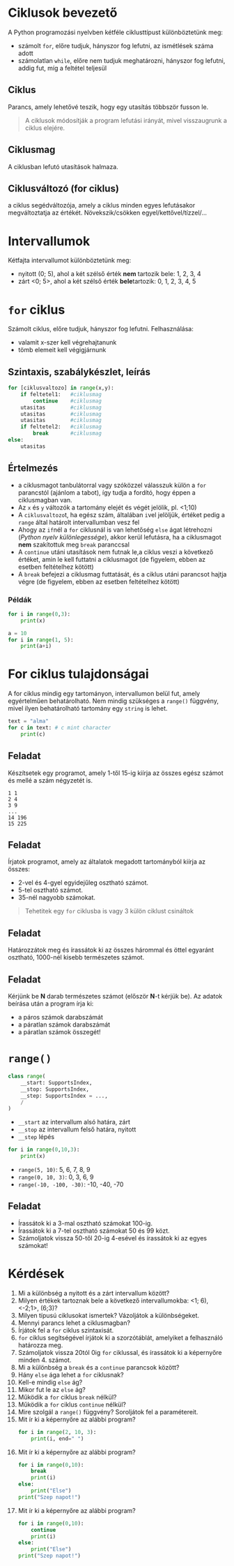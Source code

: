 # Ciklusok bevezető 
A Python programozási nyelvben kétféle ciklusttípust különböztetünk meg:
- számolt `for`, előre tudjuk, hányszor fog lefutni, az ismétlések száma adott
- számolatlan `while`, előre nem tudjuk meghatározni, hányszor fog lefutni, addig fut, míg a feltétel teljesül
## Ciklus
Parancs, amely lehetővé teszik, hogy egy utasítás többször fusson le.
> A ciklusok módosítják a program lefutási irányát, mivel visszaugrunk a ciklus elejére.
## Ciklusmag
A ciklusban lefutó utasítások halmaza.
## Ciklusváltozó (for ciklus)
a ciklus segédváltozója, amely a ciklus minden egyes lefutásakor megváltoztatja az értékét.
Növekszik/csökken egyel/kettővel/tízzel/…

# Intervallumok
Kétfajta intervallumot különböztetünk meg:
- nyitott (0; 5), ahol a két szélső érték **nem** tartozik bele: 1, 2, 3, 4
- zárt <0; 5>, ahol a két szélső érték **bele**tartozik: 0, 1, 2, 3, 4, 5

# `for` ciklus
Számolt ciklus, előre tudjuk, hányszor fog lefutni. Felhasználása:
- valamit x-szer kell végrehajtanunk
- tömb elemeit kell végigjárnunk
## Szintaxis, szabálykészlet, leírás
```py
for [ciklusvaltozo] in range(x,y):
    if feltetel1:   #ciklusmag
        continue    #ciklusmag
    utasitas        #ciklusmag
    utasitas        #ciklusmag
    utasitas        #ciklusmag
    if feltetel2:   #ciklusmag
        break       #ciklusmag
else:
    utasitas
```
## Értelmezés
- a ciklusmagot tanbulátorral vagy szóközzel válasszuk külön a `for` parancstól (ajánlom a tabot), így tudja a fordító, hogy éppen a ciklusmagban van.
- Az `x` és `y` változók a tartomány elejét és végét jelölik, pl. <1;10)
- A `ciklusvaltozo`t, ha egész szám, általában `i`vel jelöljük, értéket pedig a `range` által határolt intervallumban vesz fel
- Ahogy az `if`nél a `for` ciklusnál is van lehetőség `else` ágat létrehozni (_Python nyelv különlegessége_), akkor kerül lefutásra, ha a ciklusmagot **nem** szakítottuk meg `break` paranccsal
- A `continue` utáni utasítások nem futnak le,a ciklus veszi a következő értéket, amin le kell futtatni a ciklusmagot (de figyelem, ebben az esetben feltételhez kötött)
- A `break` befejezi a ciklusmag futtatását, és a ciklus utáni parancsot hajtja végre (de figyelem, ebben az esetben feltételhez kötött)

### Példák
```py
for i in range(0,3):
    print(x)
```
```py
a = 10
for i in range(1, 5):
    print(a+i)
```
# For ciklus tulajdonságai
A for ciklus mindig egy tartományon, intervallumon belül fut, amely egyértelműen behatárolható. Nem mindig szükséges a `range()` függvény, mivel ilyen behatárolható tartomány egy `string` is lehet.

```py
text = "alma"
for c in text: # c mint character
    print(c)
```
## Feladat
Készítsetek egy programot, amely 1-től 15-ig kiírja az összes egész számot és mellé a szám négyzetét is.
```
1 1
2 4
3 9
...
14 196
15 225
```
## Feladat
Írjatok programot, amely az általatok megadott tartományból kiírja az összes:
- 2-vel és 4-gyel egyidejűleg osztható számot.
- 5-tel osztható számot.
- 35-nél nagyobb számokat.
> Tehetitek egy `for` ciklusba is vagy 3 külön ciklust csináltok
## Feladat 
Határozzátok meg és írassátok ki az összes hárommal és öttel egyaránt osztható, 1000-nél kisebb természetes számot.
## Feladat
Kérjünk be **N** darab természetes számot (először **N**-t kérjük be). Az adatok beírása után a program írja ki:
- a páros számok darabszámát
- a páratlan számok darabszámát
- a páratlan számok összegét!

# `range()`
```py
class range(
    __start: SupportsIndex,
    __stop: SupportsIndex,
    __step: SupportsIndex = ...,
    /
)
```
- `__start` az intervallum alsó határa, zárt
- `__stop`  az intervallum felső határa, nyitott
- `__step`  lépés

```py
for i in range(0,10,3):
    print(x)
```

- `range(5, 10)`: 5, 6, 7, 8, 9
- `range(0, 10, 3)`: 0, 3, 6, 9 
- `range(-10, -100, -30)`:  -10, -40, -70

## Feladat
- Írassátok ki a 3-mal osztható számokat 100-ig.
- Írassátok ki a 7-tel osztható számokat 50 és 99 közt.
- Számoljatok vissza 50-től 20-ig 4-esével és írassátok ki az egyes számokat!

# Kérdések
1. Mi a különbség a nyitott és a zárt intervallum között? 
1. Milyen értékek tartoznak bele a következő intervallumokba: <1; 6), <-2;1>, (6;3)?
1. Milyen típusú ciklusokat ismertek? Vázoljátok a különbségeket.
1. Mennyi parancs lehet a ciklusmagban? 
1. Írjátok fel a `for` ciklus szintaxisát.
1. `for` ciklus segítségével írjátok ki a szorzótáblát, amelyiket a felhasználó határozza meg.
1. Számoljatok vissza 20tól 0ig `for` ciklussal, és írassátok ki a képernyőre minden 4. számot.
1. Mi a különbség a `break` és a `continue` parancsok között?
1. Hány `else` ága lehet a `for` ciklusnak? 
1. Kell-e mindig `else` ág?
1. Mikor fut le az `else` ág?
1. Működik a `for` ciklus `break` nélkül?
1. Működik a `for` ciklus `continue` nélkül?
1. Mire szolgál a `range()` függvény? Soroljátok fel a paramétereit.
1. Mit ír ki a képernyőre az alábbi program?
    ```py
    for i in range(2, 10, 3):
        print(i, end=" ")
    ```
1. Mit ír ki a képernyőre az alábbi program?
    ```py
    for i in range(0,10):
        break
        print(i)
    else:
        print("Else")
    print("Szep napot!")
    ```
1. Mit ír ki a képernyőre az alábbi program?
    ```py
    for i in range(0,10):
        continue
        print(i)
    else:
        print("Else")
    print("Szep napot!")
    ```